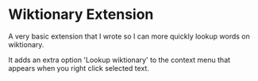 # Wiktionary Extension

A very basic extension that I wrote so I can more quickly lookup words on wiktionary.

It adds an extra option 'Lookup wiktionary' to the context menu that appears when you right click selected text.
